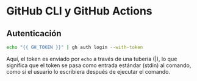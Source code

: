 # GitHub CLI y GitHub Actions

## Autenticación

```bash
echo "{{ GH_TOKEN }}" | gh auth login --with-token
```

Aquí, el token es enviado por ``echo`` a través de una tubería (|), lo que significa que el token se pasa como entrada estándar (stdin) al comando, como si el usuario lo escribiera después de ejecutar el comando.
